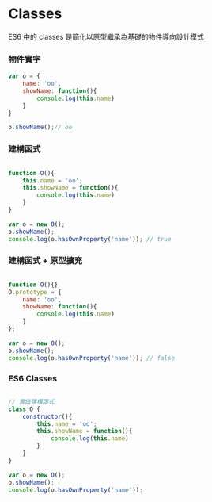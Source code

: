 # Classes

ES6 中的 classes 是簡化以原型繼承為基礎的物件導向設計模式

### 物件實字
```js
var o = {
    name: 'oo',
    showName: function(){
        console.log(this.name)
    }
}

o.showName();// oo
```

### 建構函式
```js

function O(){
    this.name = 'oo';
    this.showName = function(){
        console.log(this.name)
    }
}

var o = new O();
o.showName();
console.log(o.hasOwnProperty('name')); // true

```

### 建構函式 + 原型擴充
```js

function O(){}
O.prototype = {
    name: 'oo',
    showName: function(){
        console.log(this.name)
    }
};

var o = new O();
o.showName();
console.log(o.hasOwnProperty('name')); // false
```

### ES6 Classes
```js

// 實做建構函式
class O {
    constructor(){
        this.name = 'oo';
        this.showName = function(){
            console.log(this.name)
        }
    }
}

var o = new O();
o.showName();
console.log(o.hasOwnProperty('name'));

```
